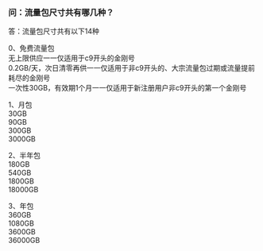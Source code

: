 ### 问：流量包尺寸共有哪几种？
答：流量包尺寸共有以下14种 <br>

0、免费流量包<br>
无上限供应一一仅适用于c9开头的金刚号<br>
0.2GB/天，次日清零再供一一仅适用于非c9开头的、大宗流量包过期或流量提前耗尽的金刚号<br>
一次性30GB，有效期1个月一一仅适用于新注册用户非c9开头的第一个金刚号<br>

1、月包<br>
30GB <br>
90GB <br>
300GB <br>
3000GB <br>

2、半年包<br>
180GB <br>
540GB <br>
1800GB <br>
18000GB <br>

3、年包<br>
360GB <br>
1080GB <br>
3600GB <br>
36000GB <br>
